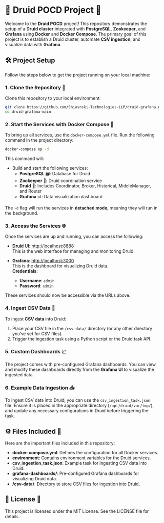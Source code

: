 
# 🐳 Druid POCD Project 🚀

Welcome to the **Druid POCD** project! This repository demonstrates the setup of a **Druid cluster** integrated with **PostgreSQL**, **Zookeeper**, and **Grafana** using **Docker** and **Docker Compose**. The primary goal of this project is to establish a Druid cluster, automate **CSV ingestion**, and visualize data with **Grafana**.

## 🛠️ Project Setup

Follow the steps below to get the project running on your local machine:

### 1. Clone the Repository 🔽

Clone this repository to your local environment:

```bash
git clone https://github.com/Shiavnski-Technologies-LLP/druid-grafana.git
cd druid-grafana-main
````

### 2. Start the Services with Docker Compose 🚀

To bring up all services, use the `docker-compose.yml` file. Run the following command in the project directory:

```bash
docker-compose up -d
```

This command will:

- Build and start the following services:
    - **PostgreSQL** 🗃️: Database for Druid
    - **Zookeeper** 🦸: Druid coordination service
    - **Druid** 🌲: Includes Coordinator, Broker, Historical, MiddleManager, and Router
    - **Grafana** 📊: Data visualization dashboard

The `-d` flag will run the services in **detached mode**, meaning they will run in the background.

### 3. Access the Services 🌐

Once the services are up and running, you can access the following:

- **Druid UI**: [http://localhost:8888](http://localhost:8888)  
    This is the web interface for managing and monitoring Druid.
    
- **Grafana**: [http://localhost:3000](http://localhost:3000)  
    This is the dashboard for visualizing Druid data.  
    **Credentials**:
    
    - **Username**: `admin`
    - **Password**: `admin`

These services should now be accessible via the URLs above.

### 4. Ingest CSV Data 📄

To ingest **CSV data** into Druid:

1. Place your CSV file in the `/csv-data/` directory (or any other directory you've set for CSV files).
2. Trigger the ingestion task using a Python script or the Druid task API.

### 5. Custom Dashboards 📈

The project comes with pre-configured Grafana dashboards. You can view and modify these dashboards directly from the **Grafana UI** to visualize the ingested data.

### 6. Example Data Ingestion 📥

To ingest CSV data into Druid, you can use the `csv_ingestion_task.json` file. Ensure it is placed in the appropriate directory (`/opt/druid/var/tmp/`), and update any necessary configurations in Druid before triggering the task.

## ⚙️ Files Included 📂

Here are the important files included in this repository:

- **docker-compose.yml**: Defines the configuration for all Docker services.
- **environment**: Contains environment variables for the Druid services.
- **csv_ingestion_task.json**: Example task for ingesting CSV data into Druid.
- **grafana-dashboards/**: Pre-configured Grafana dashboards for visualizing Druid data.
- **/csv-data/**: Directory to store CSV files for ingestion into Druid.

## 📄 License 📝

This project is licensed under the MIT License. See the LICENSE file for details.
